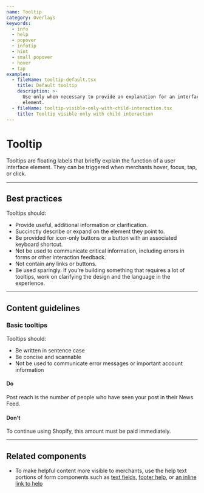 ```yaml
---
name: Tooltip
category: Overlays
keywords:
  - info
  - help
  - popover
  - infotip
  - hint
  - small popover
  - hover
  - tap
examples:
  - fileName: tooltip-default.tsx
    title: Default tooltip
    description: >-
      Use only when necessary to provide an explanation for an interface
      element.
  - fileName: tooltip-visible-only-with-child-interaction.tsx
    title: Tooltip visible only with child interaction
---
```


# Tooltip

Tooltips are floating labels that briefly explain the function of a user
interface element. They can be triggered when merchants hover, focus, tap, or
click.

---

## Best practices

Tooltips should:

- Provide useful, additional information or clarification.
- Succinctly describe or expand on the element they point to.
- Be provided for icon-only buttons or a button with an associated keyboard
  shortcut.
- Not be used to communicate critical information, including errors in forms or
  other interaction feedback.
- Not contain any links or buttons.
- Be used sparingly. If you’re building something that requires a lot of
  tooltips, work on clarifying the design and the language in the experience.

---

## Content guidelines

### Basic tooltips

Tooltips should:

- Be written in sentence case
- Be concise and scannable
- Not be used to communicate error messages or important account information

<!-- usageblock -->

#### Do

Post reach is the number of people who have seen your post in their News Feed.

#### Don’t

To continue using Shopify, this amount must be paid immediately.

<!-- end -->

---

## Related components

- To make helpful content more visible to merchants, use the help text portions of form components such as [text fields](https://polaris.shopify.com/components/forms/text-field), [footer help](https://polaris.shopify.com/components/titles-and-text/footer-help), or [an inline link to help](https://polaris.shopify.com/components/navigation/link)
